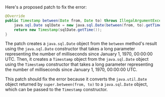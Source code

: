 Here's a proposed patch to fix the error:
```java
@Override
public Timestamp between(Date from, Date to) throws IllegalArgumentException {
    java.sql.Date sqlDate = new java.sql.Date(between(from, to).getTime());
    return new Timestamp(sqlDate.getTime());
}
```

The patch creates a `java.sql.Date` object from the `between` method's result using the `java.sql.Date` constructor that takes a long parameter representing the number of milliseconds since January 1, 1970, 00:00:00 UTC. Then, it creates a `Timestamp` object from the `java.sql.Date` object using the `Timestamp` constructor that takes a long parameter representing the number of milliseconds since January 1, 1970, 00:00:00 UTC.

This patch should fix the error because it converts the `java.util.Date` object returned by `super.between(from, to)` to a `java.sql.Date` object, which can be passed to the `Timestamp` constructor.